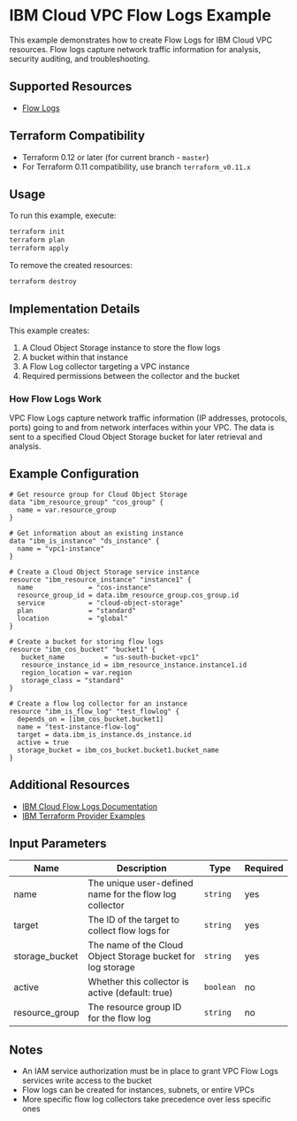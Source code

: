 # IBM Cloud VPC Flow Logs Example

This example demonstrates how to create Flow Logs for IBM Cloud VPC resources. Flow logs capture network traffic information for analysis, security auditing, and troubleshooting.

## Supported Resources

* [Flow Logs](https://cloud.ibm.com/docs/vpc?topic=vpc-flow-logs)

## Terraform Compatibility

* Terraform 0.12 or later (for current branch - `master`)
* For Terraform 0.11 compatibility, use branch `terraform_v0.11.x`

## Usage

To run this example, execute:

```bash
terraform init
terraform plan
terraform apply
```

To remove the created resources:

```bash
terraform destroy
```

## Implementation Details

This example creates:

1. A Cloud Object Storage instance to store the flow logs
2. A bucket within that instance
3. A Flow Log collector targeting a VPC instance
4. Required permissions between the collector and the bucket

### How Flow Logs Work

VPC Flow Logs capture network traffic information (IP addresses, protocols, ports) going to and from network interfaces within your VPC. The data is sent to a specified Cloud Object Storage bucket for later retrieval and analysis.

## Example Configuration

```hcl
# Get resource group for Cloud Object Storage
data "ibm_resource_group" "cos_group" {
  name = var.resource_group
}

# Get information about an existing instance
data "ibm_is_instance" "ds_instance" {
  name = "vpc1-instance"
}

# Create a Cloud Object Storage service instance
resource "ibm_resource_instance" "instance1" {
  name              = "cos-instance"
  resource_group_id = data.ibm_resource_group.cos_group.id
  service           = "cloud-object-storage"
  plan              = "standard"
  location          = "global"
}

# Create a bucket for storing flow logs
resource "ibm_cos_bucket" "bucket1" {
   bucket_name          = "us-south-bucket-vpc1"
   resource_instance_id = ibm_resource_instance.instance1.id
   region_location = var.region
   storage_class = "standard"
}

# Create a flow log collector for an instance
resource "ibm_is_flow_log" "test_flowlog" {
  depends_on = [ibm_cos_bucket.bucket1]
  name = "test-instance-flow-log"
  target = data.ibm_is_instance.ds_instance.id
  active = true
  storage_bucket = ibm_cos_bucket.bucket1.bucket_name
}
```

## Additional Resources

* [IBM Cloud Flow Logs Documentation](https://cloud.ibm.com/docs/vpc?topic=vpc-flow-logs)
* [IBM Terraform Provider Examples](https://github.com/IBM-Cloud/terraform-provider-ibm/tree/master/examples/ibm-is-flow-log)

## Input Parameters

| Name | Description | Type | Required |
|------|-------------|------|---------|
| name | The unique user-defined name for the flow log collector | `string` | yes |
| target | The ID of the target to collect flow logs for | `string` | yes |
| storage\_bucket | The name of the Cloud Object Storage bucket for log storage | `string` | yes |
| active | Whether this collector is active (default: true) | `boolean` | no |
| resource\_group | The resource group ID for the flow log | `string` | no |

## Notes

* An IAM service authorization must be in place to grant VPC Flow Logs services write access to the bucket
* Flow logs can be created for instances, subnets, or entire VPCs
* More specific flow log collectors take precedence over less specific ones